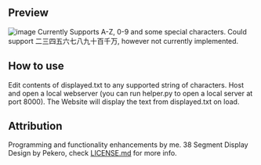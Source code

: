 ## Preview
![image](https://github.com/user-attachments/assets/13b8c560-fedc-4a88-b392-8dba7a4a048c)
Currently Supports A-Z, 0-9 and some special characters.
Could support 二三四五六七八九十百千万, however not currently implemented.

## How to use
Edit contents of displayed.txt to any supported string of characters. Host and open a local webserver (you can run helper.py to open a local server at port 8000). The Website will display the text from displayed.txt on load.


## Attribution
Programming and functionality enhancements by me. 38 Segment Display Design by Pekero, check [LICENSE.md](https://github.com/NicholasIliou/38_segment_display/blob/main/LICENSE.md) for more info.
